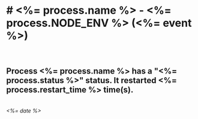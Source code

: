 <h1># <%= process.name %> - <%= process.NODE_ENV %> (<%= event %>)</h1>
<br/>
<h2>Process <%= process.name %> has a "<%= process.status %>" status. It restarted <%= process.restart_time %> time(s).</h2>
<br/>
<i><%= date %></i>


